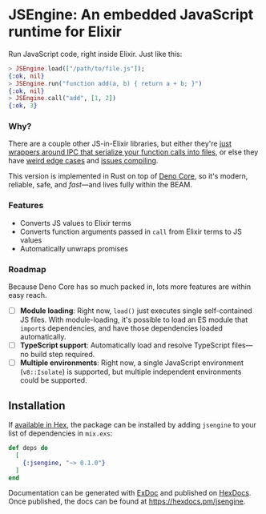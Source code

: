 # JSEngine: An embedded JavaScript runtime for Elixir

Run JavaScript code, right inside Elixir. Just like this:

```elixir
> JSEngine.load(["/path/to/file.js"]);
{:ok, nil}
> JSEngine.run("function add(a, b) { return a + b; }")
{:ok, nil}
> JSEngine.call("add", [1, 2])
{:ok, 3}
```

### Why?

There are a couple other JS-in-Elixir libraries, but either they're [just wrappers around IPC that serialize your function calls into files](https://github.com/le0pard/elixir_v8/issues/5), or else they have [weird edge cases](https://github.com/le0pard/elixir_v8/issues/5) and [issues compiling](https://github.com/le0pard/elixir_v8/issues/5).

This version is implemented in Rust on top of [Deno Core](https://github.com/denoland/deno_core), so it's modern, reliable, safe, and _fast_—and lives fully within the BEAM.

### Features

- Converts JS values to Elixir terms
- Converts function arguments passed in `call` from Elixir terms to JS values
- Automatically unwraps promises

### Roadmap

Because Deno Core has so much packed in, lots more features are within easy reach.

- [ ] **Module loading**: Right now, `load()` just executes single self-contained JS files. With module-loading, it's possible to load an ES module that `import`s dependencies, and have those dependencies loaded automatically.
- [ ] **TypeScript support**: Automatically load and resolve TypeScript files—no build step required.
- [ ] **Multiple environments**: Right now, a single JavaScript environment (`v8::Isolate`) is supported, but multiple independent environments could be supported.

## Installation

If [available in Hex](https://hex.pm/docs/publish), the package can be installed
by adding `jsengine` to your list of dependencies in `mix.exs`:

```elixir
def deps do
  [
    {:jsengine, "~> 0.1.0"}
  ]
end
```

Documentation can be generated with [ExDoc](https://github.com/elixir-lang/ex_doc)
and published on [HexDocs](https://hexdocs.pm). Once published, the docs can
be found at <https://hexdocs.pm/jsengine>.


